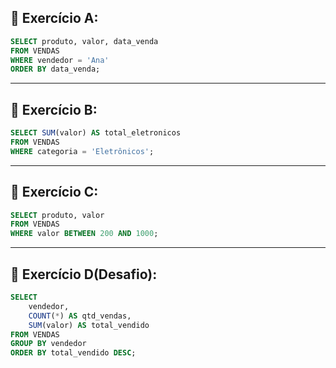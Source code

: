## 🧩 Exercício A:

```sql
SELECT produto, valor, data_venda
FROM VENDAS
WHERE vendedor = 'Ana'
ORDER BY data_venda;
```

-----------------------------------------------------------------------------------------------------------------------------

## 🧩 Exercício B:

```sql
SELECT SUM(valor) AS total_eletronicos
FROM VENDAS
WHERE categoria = 'Eletrônicos';
```

-----------------------------------------------------------------------------------------------------------------------------

## 🧩 Exercício C:

```sql
SELECT produto, valor
FROM VENDAS
WHERE valor BETWEEN 200 AND 1000;
```

-----------------------------------------------------------------------------------------------------------------------------

## 🧩 Exercício D(Desafio):

```sql
SELECT 
    vendedor,
    COUNT(*) AS qtd_vendas,
    SUM(valor) AS total_vendido
FROM VENDAS
GROUP BY vendedor
ORDER BY total_vendido DESC;

```
